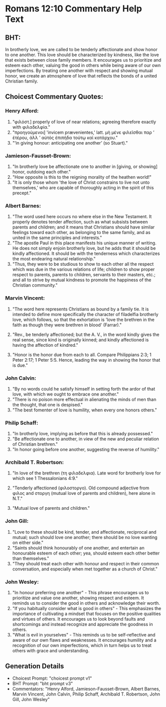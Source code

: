 # Romans 12:10 Commentary Help Text

## BHT:
In brotherly love, we are called to be tenderly affectionate and show honor to one another. This love should be characterized by kindness, like the love that exists between close family members. It encourages us to prioritize and esteem each other, valuing the good in others while being aware of our own imperfections. By treating one another with respect and showing mutual honor, we create an atmosphere of love that reflects the bonds of a united Christian family.

## Choicest Commentary Quotes:
### Henry Alford:
1. "φιλόστ.] properly of love of near relations; agreeing therefore exactly with φιλαδελφία." 
2. "προηγούμενοι] 'invicem prævenientes,' latt. μὴ μένε φιλεῖσθαι παρ ʼ ἑτέρου, ἀλλ ʼ αὐτὸς ἐπιπήδα τούτῳ καὶ κατάρχου." 
3. "‘in giving honour: anticipating one another’ (so Stuart)."

### Jamieson-Fausset-Brown:
1. "In brotherly love be affectionate one to another in [giving, or showing] honor, outdoing each other."
2. "How opposite is this to the reigning morality of the heathen world!"
3. "It is only those whom 'the love of Christ constrains to live not unto themselves,' who are capable of thoroughly acting in the spirit of this precept."

### Albert Barnes:
1. "The word used here occurs no where else in the New Testament. It properly denotes tender affection, such as what subsists between parents and children; and it means that Christians should have similar feelings toward each other, as belonging to the same family, and as united in the same principles and interests."
2. "The apostle Paul in this place manifests his unique manner of writing. He does not simply enjoin brotherly love, but he adds that it should be kindly affectioned. It should be with the tenderness which characterizes the most endearing natural relationship."
3. "Thus, they were to be studious to show to each other all the respect which was due in the various relations of life; children to show proper respect to parents, parents to children, servants to their masters, etc.; and all to strive by mutual kindness to promote the happiness of the Christian community."

### Marvin Vincent:
1. "The word here represents Christians as bound by a family tie. It is intended to define more specifically the character of filadelfia brotherly love, which follows, so that the exhortation is 'love the brethren in the faith as though they were brethren in blood' (Farrar)."

2. "Rev., be tenderly affectioned; but the A. V., in the word kindly gives the real sense, since kind is originally kinned; and kindly affectioned is having the affection of kindred."

3. "Honor is the honor due from each to all. Compare Philippians 2:3; 1 Peter 2:17; 1 Peter 5:5. Hence, leading the way in showing the honor that is due."

### John Calvin:
1. "By no words could he satisfy himself in setting forth the ardor of that love, with which we ought to embrace one another."
2. "There is no poison more effectual in alienating the minds of men than the thought, that one is despised."
3. "The best fomenter of love is humility, when every one honors others."

### Philip Schaff:
1. "In brotherly love, implying as before that this is already possessed."
2. "Be affectionate one to another, in view of the new and peculiar relation of Christian brethren."
3. "In honor going before one another, suggesting the reverse of humility."

### Archibald T. Robertson:
1. "In love of the brethren (τη φιλαδελφια). Late word for brotherly love for which see 1 Thessalonians 4:9." 

2. "Tenderly affectioned (φιλοστοργο). Old compound adjective from φιλος and στοργη (mutual love of parents and children), here alone in N.T." 

3. "Mutual love of parents and children."

### John Gill:
1. "Love to these should be kind, tender, and affectionate, reciprocal and mutual; such should love one another; there should be no love wanting on either side."
2. "Saints should think honourably of one another, and entertain an honourable esteem of each other; yea, should esteem each other better than themselves."
3. "They should treat each other with honour and respect in their common conversation, and especially when met together as a church of Christ."

### John Wesley:
1. "In honour preferring one another" - This phrase encourages us to prioritize and value one another, showing respect and esteem. It reminds us to consider the good in others and acknowledge their worth.
2. "If you habitually consider what is good in others" - This emphasizes the importance of cultivating a mindset that focuses on the positive qualities and virtues of others. It encourages us to look beyond faults and shortcomings and instead recognize and appreciate the goodness in others.
3. "What is evil in yourselves" - This reminds us to be self-reflective and aware of our own flaws and weaknesses. It encourages humility and a recognition of our own imperfections, which in turn helps us to treat others with grace and understanding.


## Generation Details
- Choicest Prompt: "choicest prompt v1"
- BHT Prompt: "bht prompt v3"
- Commentators: "Henry Alford, Jamieson-Fausset-Brown, Albert Barnes, Marvin Vincent, John Calvin, Philip Schaff, Archibald T. Robertson, John Gill, John Wesley"
